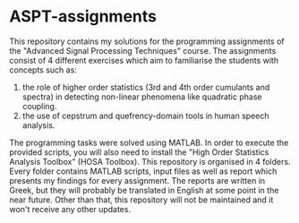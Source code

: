 # ASPT-assignments
This repository contains my solutions for the programming assignments of the "Advanced Signal Processing Techniques" course.
The assignments consist of 4 different exercises which aim to familiarise the students with concepts such as:
1) the role of higher order statistics (3rd and 4th order cumulants and spectra) in detecting
   non-linear phenomena like quadratic phase coupling. 
2) the use of cepstrum and quefrency-domain tools in human speech analysis.

The programming tasks were solved using MATLAB. In order to execute the provided scripts, you will also need to install the
"High Order Statistics Analysis Toolbox" (HOSA Toolbox). This repository is organised in 4 folders. Every folder contains 
MATLAB scripts, input files as well as report which presents my findings for every assignment. The reports are written in 
Greek, but they will probably be translated in English at some point in the near future. Other than that, this repository 
will not be maintained and it won't receive any other updates.

